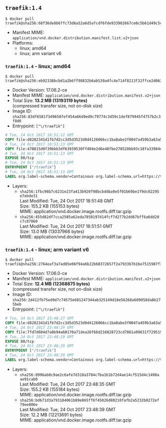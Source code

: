 ## `traefik:1.4`

```console
$ docker pull traefik@sha256:68f36de8b6ffc73d6a52a6d5afcdf6fde933902667ce0c5b61d49c5c4de7c268
```

-	Manifest MIME: `application/vnd.docker.distribution.manifest.list.v2+json`
-	Platforms:
	-	linux; amd64
	-	linux; arm variant v6

### `traefik:1.4` - linux; amd64

```console
$ docker pull traefik@sha256:eb92338bcbd1a2b6ff98832b6ab539a4fc4e714f8213f32ffce2d0632a07fe6c
```

-	Docker Version: 17.06.2-ce
-	Manifest MIME: `application/vnd.docker.distribution.manifest.v2+json`
-	Total Size: **13.2 MB (13193119 bytes)**  
	(compressed transfer size, not on-disk size)
-	Image ID: `sha256:83df6581f3d9658fef454a66d9ed9c79774c3d59c1def879945f4757b2c3f8d6`
-	Entrypoint: `["\/traefik"]`

```dockerfile
# Tue, 24 Oct 2017 18:51:12 GMT
COPY file:d8282341d1fb7d2cc3d5d3523d0d4126066cc1ba8abe3f0047a459b3a63a5653 in /etc/ssl/certs/ 
# Tue, 24 Oct 2017 18:51:13 GMT
COPY file:470815d0f39bbb3df63939530ffd04e2d6e48fbe278528bb93c18fa33984e88a in / 
# Tue, 24 Oct 2017 18:51:13 GMT
EXPOSE 80/tcp
# Tue, 24 Oct 2017 18:51:13 GMT
ENTRYPOINT ["/traefik"]
# Tue, 24 Oct 2017 18:51:13 GMT
LABEL org.label-schema.vendor=Containous org.label-schema.url=https://traefik.io org.label-schema.name=Traefik org.label-schema.description=A modern reverse-proxy org.label-schema.version=v1.4.1 org.label-schema.docker.schema-version=1.0
```

-	Layers:
	-	`sha256:1fbc98b7c6231e23fa413b920f98bcbddba9e5f01b69be1f9dc02295e7ebde31`  
		Last Modified: Tue, 24 Oct 2017 18:51:48 GMT  
		Size: 155.2 KB (155153 bytes)  
		MIME: application/vnd.docker.image.rootfs.diff.tar.gzip
	-	`sha256:455d82df7cca2585a62eda7850197d14fcf7d277b2dd67bff6a6dd20c7c87860`  
		Last Modified: Tue, 24 Oct 2017 18:51:51 GMT  
		Size: 13.0 MB (13037966 bytes)  
		MIME: application/vnd.docker.image.rootfs.diff.tar.gzip

### `traefik:1.4` - linux; arm variant v6

```console
$ docker pull traefik@sha256:2764eaf3a7ad85e06f94a6b22b68372657f2a7933b7b16e7515987f3f6b0e9a3
```

-	Docker Version: 17.06.0-ce
-	Manifest MIME: `application/vnd.docker.distribution.manifest.v2+json`
-	Total Size: **12.4 MB (12368875 bytes)**  
	(compressed transfer size, not on-disk size)
-	Image ID: `sha256:2d412fb75ed9d7c74575e601247344ab325149d18e56268a609058da8b275beb`
-	Entrypoint: `["\/traefik"]`

```dockerfile
# Tue, 24 Oct 2017 23:48:27 GMT
COPY file:d8282341d1fb7d2cc3d5d3523d0d4126066cc1ba8abe3f0047a459b3a63a5653 in /etc/ssl/certs/ 
# Tue, 24 Oct 2017 23:48:29 GMT
COPY file:7fd7d604d7a0b94a60170a71dea26f66d216828723cd7861a99631f72951958a in / 
# Tue, 24 Oct 2017 23:48:29 GMT
EXPOSE 80/tcp
# Tue, 24 Oct 2017 23:48:29 GMT
ENTRYPOINT ["/traefik"]
# Tue, 24 Oct 2017 23:48:29 GMT
LABEL org.label-schema.vendor=Containous org.label-schema.url=https://traefik.io org.label-schema.name=Traefik org.label-schema.description=A modern reverse-proxy org.label-schema.version=v1.4.1 org.label-schema.docker.schema-version=1.0
```

-	Layers:
	-	`sha256:8996ab8c9ae2c6afe7d318a3784c7ba1b1b72d4ae14cf515d4c1490aae91cab0`  
		Last Modified: Tue, 24 Oct 2017 23:48:35 GMT  
		Size: 155.2 KB (155184 bytes)  
		MIME: application/vnd.docker.image.rootfs.diff.tar.gzip
	-	`sha256:bd671d3a793184061b89e865ff6f45026d80210fafb2a5232b0272ef79ee006e`  
		Last Modified: Tue, 24 Oct 2017 23:48:39 GMT  
		Size: 12.2 MB (12213691 bytes)  
		MIME: application/vnd.docker.image.rootfs.diff.tar.gzip
